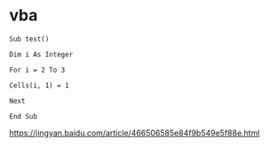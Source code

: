 # vba










```
Sub test() 

Dim i As Integer 

For i = 2 To 3 

Cells(i, 1) = 1

Next 

End Sub 
```

https://jingyan.baidu.com/article/466506585e84f9b549e5f88e.html













